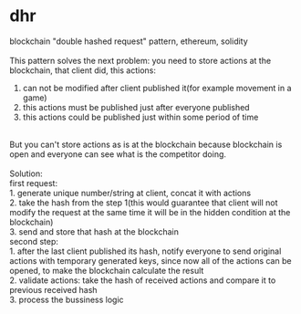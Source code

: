 # dhr
blockchain "double hashed request" pattern, ethereum, solidity<br>
<br>
This pattern solves the next problem: you need to store actions at the blockchain, that client did, this actions:
1. can not be modified after client published it(for example movement in a game)<br>
2. this actions must be published just after everyone published<br>
3. this actions could be published just within some period of time<br>
<br>
But you can't store actions as is at the blockchain because blockchain is open and everyone can see what is the competitor doing.<br>
<br>
Solution:<br>
first request: <br>
1. generate unique number/string at client, concat it with actions<br>
2. take the hash from the step 1(this would guarantee that client will not modify the request at the same time it will be in the hidden condition at the blockchain)<br>
3. send and store that hash at the blockchain<br>
second step:<br>
1. after the last client published its hash, notify everyone to send original actions with temporary generated keys, since now all of the actions can be opened, to make the blockchain calculate the result<br>
2. validate actions: take the hash of received actions and compare it to previous received hash<br>
3. process the bussiness logic<br>

